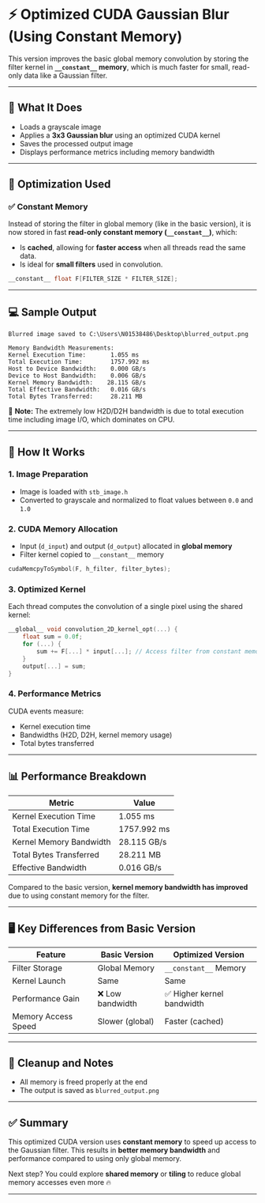 # ⚡ Optimized CUDA Gaussian Blur (Using Constant Memory)

This version improves the basic global memory convolution by storing the filter kernel in **`__constant__` memory**, which is much faster for small, read-only data like a Gaussian filter.

---

## 📸 What It Does

- Loads a grayscale image
- Applies a **3x3 Gaussian blur** using an optimized CUDA kernel
- Saves the processed output image
- Displays performance metrics including memory bandwidth

---

## 🔧 Optimization Used

### ✅ **Constant Memory**

Instead of storing the filter in global memory (like in the basic version), it is now stored in fast **read-only constant memory (`__constant__`)**, which:
- Is **cached**, allowing for **faster access** when all threads read the same data.
- Is ideal for **small filters** used in convolution.

```cpp
__constant__ float F[FILTER_SIZE * FILTER_SIZE];
```

---

## 💻 Sample Output

```
Blurred image saved to C:\Users\N01538486\Desktop\blurred_output.png

Memory Bandwidth Measurements:
Kernel Execution Time:       1.055 ms
Total Execution Time:        1757.992 ms
Host to Device Bandwidth:    0.000 GB/s
Device to Host Bandwidth:    0.006 GB/s
Kernel Memory Bandwidth:    28.115 GB/s
Total Effective Bandwidth:   0.016 GB/s
Total Bytes Transferred:     28.211 MB
```

📌 **Note:** The extremely low H2D/D2H bandwidth is due to total execution time including image I/O, which dominates on CPU.

---

## 🚀 How It Works

### 1. Image Preparation

- Image is loaded with `stb_image.h`
- Converted to grayscale and normalized to float values between `0.0` and `1.0`

### 2. CUDA Memory Allocation

- Input (`d_input`) and output (`d_output`) allocated in **global memory**
- Filter kernel copied to `__constant__` memory

```cpp
cudaMemcpyToSymbol(F, h_filter, filter_bytes);
```

### 3. Optimized Kernel

Each thread computes the convolution of a single pixel using the shared kernel:

```cpp
__global__ void convolution_2D_kernel_opt(...) {
    float sum = 0.0f;
    for (...) {
        sum += F[...] * input[...]; // Access filter from constant memory
    }
    output[...] = sum;
}
```

### 4. Performance Metrics

CUDA events measure:
- Kernel execution time
- Bandwidths (H2D, D2H, kernel memory usage)
- Total bytes transferred

---

## 📊 Performance Breakdown

| Metric                      | Value        |
|----------------------------|--------------|
| Kernel Execution Time      | 1.055 ms     |
| Total Execution Time       | 1757.992 ms  |
| Kernel Memory Bandwidth    | 28.115 GB/s  |
| Total Bytes Transferred    | 28.211 MB    |
| Effective Bandwidth        | 0.016 GB/s   |

Compared to the basic version, **kernel memory bandwidth has improved** due to using constant memory for the filter.

---

## 🖥️ Key Differences from Basic Version

| Feature                | Basic Version     | Optimized Version       |
|------------------------|-------------------|--------------------------|
| Filter Storage         | Global Memory     | `__constant__` Memory    |
| Kernel Launch          | Same              | Same                     |
| Performance Gain       | ❌ Low bandwidth   | ✅ Higher kernel bandwidth |
| Memory Access Speed    | Slower (global)   | Faster (cached)          |

---

## 🧹 Cleanup and Notes

- All memory is freed properly at the end
- The output is saved as `blurred_output.png`

---

## ✅ Summary

This optimized CUDA version uses **constant memory** to speed up access to the Gaussian filter. This results in **better memory bandwidth** and performance compared to using only global memory.

Next step? You could explore **shared memory** or **tiling** to reduce global memory accesses even more 🔥

---
